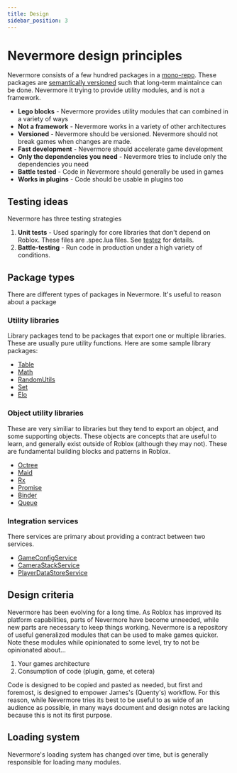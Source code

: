 ```yaml
---
title: Design
sidebar_position: 3
---
```


# Nevermore design principles

Nevermore consists of a few hundred packages in a [mono-repo](https://en.wikipedia.org/wiki/Monorepo). These packages are [semantically versioned](https://semver.org/) such that long-term maintaince can be done. Nevermore it trying to provide utility modules, and is not a framework.

* **Lego blocks** - Nevermore provides utility modules that can combined in a variety of ways
* **Not a framework** - Nevermore works in a variety of other architectures
* **Versioned** - Nevermore should be versioned. Nevermore should not break games when changes are made.
* **Fast development** - Nevermore should accelerate game development
* **Only the dependencies you need** - Nevermore tries to include only the dependencies you need
* **Battle tested** - Code in Nevermore should generally be used in games
* **Works in plugins** - Code should be usable in plugins too


## Testing ideas
Nevermore has three testing strategies

1. **Unit tests** - Used sparingly for core libraries that don't depend on Roblox. These files are .spec.lua files. See [testez](https://roblox.github.io/testez/) for details.
3. **Battle-testing** - Run code in production under a high variety of conditions.

## Package types
There are different types of packages in Nevermore. It's useful to reason about a package

### Utility libraries
Library packages tend to be packages that export one or multiple libraries. These are usually pure utility functions. Here are some sample library packages:

* [Table](/api/Table)
* [Math](/api/Math)
* [RandomUtils](/api/RandomUtils)
* [Set](/api/Set)
* [Elo](/api/Elo)

### Object utility libraries
These are very similiar to libraries but they tend to export an object, and some supporting objects. These objects are concepts that are useful to learn, and generally exist outside of Roblox (although they may not). These are fundamental building blocks and patterns in Roblox.

* [Octree](/api/Octree)
* [Maid](/api/Maid)
* [Rx](/api/RxUtils)
* [Promise](/api/Promise)
* [Binder](/api/Binder)
* [Queue](/api/Queue)

### Integration services
There services are primary about providing a contract between two services.

* [GameConfigService](/api/GameConfigService)
* [CameraStackService](/api/CameraStackService)
* [PlayerDataStoreService](/api/PlayerDataStoreService)



## Design criteria

Nevermore has been evolving for a long time. As Roblox has improved its platform capabilities, parts of Nevermore have become unneeded, while new parts are necessary to keep
things working. Nevermore is a repository of useful generalized modules that can be used to make games quicker. Note these modules while opinionated to some level, try to not be
opinionated about...

1. Your games architecture
2. Consumption of code (plugin, game, et cetera)

Code is designed to be copied and pasted as needed, but first and foremost, is designed to empower James's (Quenty's) workflow. For this reason, while Nevermore tries its best to be useful
to as wide of an audience as possible, in many ways document and design notes are lacking because this is not its first purpose.


## Loading system

Nevermore's loading system has changed over time, but is generally responsible for loading many modules.

